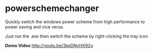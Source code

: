 powerschemechanger
==================

Quickly switch the windows power scheme from high performance to power saving and vice versa.

Just run the .exe then switch the scheme by right-clicking the tray icon

**Demo Video**
http://youtu.be/3keDNyHX92o
